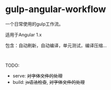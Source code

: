# gulp-angular-workflow
<p>一个日常使用的gulp工作流。</p>
<p>适用于Angular 1.x </p>
<p>包含：自动刷新，自动编译，单元测试，编译压缩... </p>
<br/>
<p>TODO: </p>
<ul>
  <li>serve: <del>对字体文件的处理</del></li>
  <li>build: <del>js语法检查</del>, <del>对字体文件的处理</del></li>
</ul>
